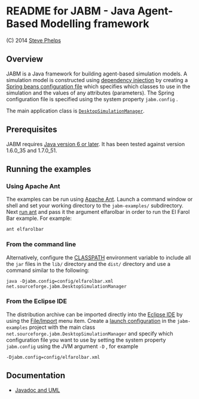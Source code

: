 README for JABM - Java Agent-Based Modelling framework
======================================================

\(C) 2014 [Steve Phelps](http://sphelps.net/)   

Overview
--------

JABM is a Java framework for building agent-based simulation models. A
simulation model is constructed using [dependency
injection](http://martinfowler.com/articles/injection.html) by creating
a [Spring beans configuration
file](http://unmaintainable.wordpress.com/2007/11/01/configuration-with-spring-beans/)
which specifies which classes to use in the simulation and the values of
any attributes (parameters). The Spring configuration file is specified
using the system property `jabm.config` .

The main application class is
[`DesktopSimulationManager`](doc/javadoc/net/sourceforge/jabm/DesktopSimulationManager.html).

Prerequisites
-------------

JABM requires [Java version 6 or
later](http://www.java.com/en/download/index.jsp). It has been tested
against version 1.6.0\_35 and 1.7.0\_51.

Running the examples
--------------------

### Using Apache Ant

The examples can be run using [Apache Ant](ant.apache.org). Launch a
command window or shell and set your working directory to the
`jabm-examples/` subdirectory. Next [run
ant](http://ant.apache.org/manual/running.html) and pass it the argument
elfarolbar in order to run the El Farol Bar example. For example:

` ant elfarolbar `

### From the command line

Alternatively, configure the
[CLASSPATH](http://download.oracle.com/javase/tutorial/essential/environment/paths.html)
environment variable to include all the `jar` files in the `lib/`
directory and the `dist/` directory and use a command similar to the
following:

`java -Djabm.config=config/elfarolbar.xml         net.sourceforge.jabm.DesktopSimulationManager`

### From the Eclipse IDE

The distribution archive can be imported directly into the [Eclipse
IDE](http://www.eclipse.org/) by using the
[File/Import](http://help.eclipse.org/helios/index.jsp?topic=/org.eclipse.platform.doc.user/tasks/tasks-importproject.htm)
menu item. Create a [launch
configuration](http://help.eclipse.org/helios/index.jsp?topic=/org.eclipse.jdt.doc.user/tasks/tasks-java-local-configuration.htm)
in the `jabm-examples` project with the main class
`net.sourceforge.jabm.DesktopSimulationManager` and specify which
configuration file you want to use by setting the system property
`jabm.config` using the JVM argument `-D` , for example

`-Djabm.config=config/elfarolbar.xml`

Documentation
-------------

-   [Javadoc and UML](doc/javadoc/index.html)

